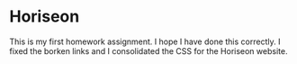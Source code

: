 # Horiseon
This is my first homework assignment. I hope I have done this correctly.
I fixed the borken links and I consolidated the CSS for the Horiseon website. 
